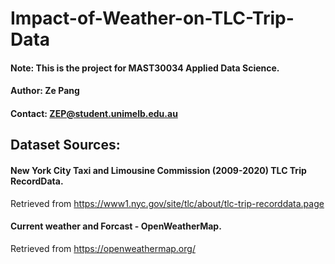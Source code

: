# Impact-of-Weather-on-TLC-Trip-Data

#### Note: This is the project for MAST30034 Applied Data Science.
#### Author: Ze Pang 
#### Contact: ZEP@student.unimelb.edu.au


## Dataset Sources:

#### New York City Taxi and Limousine Commission (2009-2020) TLC Trip RecordData.
Retrieved from https://www1.nyc.gov/site/tlc/about/tlc-trip-recorddata.page

#### Current weather and Forcast - OpenWeatherMap.
Retrieved from https://openweathermap.org/
